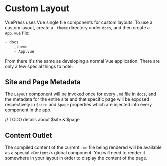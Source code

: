 # Custom Layout

VuePress uses Vue single file components for custom layouts. To use a custom layout, create a `_theme` directory under `docs`, and then create a `App.vue` file:

``` bash
- docs
  - _theme
    - App.vue
```

From there it's the same as developing a normal Vue application. There are only a few special things to note:

## Site and Page Metadata

The `Layout` component will be invoked once for every `.md` file in `docs`, and the metadata for the entire site and that specific page will be exposed respectively in `$site` and `$page` properties which are injected into every component in the app.

// TODO details about $site & $page

## Content Outlet

The compiled content of the current `.md` file being rendered will be available as a special `<Content/>` global component. You will need to render it somewhere in your layout in order to display the content of the page.
